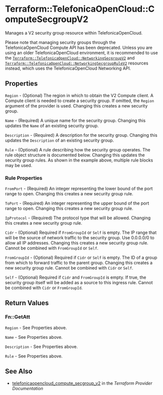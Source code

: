 # Terraform::TelefonicaOpenCloud::ComputeSecgroupV2

Manages a V2 security group resource within TelefonicaOpenCloud.

Please note that managing security groups through the TelefonicaOpenCloud Compute API
has been deprecated. Unless you are using an older TelefonicaOpenCloud environment, it is
recommended to use the [`Terraform::TelefonicaOpenCloud::NetworkingSecgroupV2`](networking_secgroup_v2.html)
and [`Terraform::TelefonicaOpenCloud::NetworkingSecgroupRuleV2`](networking_secgroup_rule_v2.html)
resources instead, which uses the TelefonicaOpenCloud Networking API.

## Properties

`Region` - (Optional) The region in which to obtain the V2 Compute client. A Compute client is needed to create a security group. If omitted, the `Region` argument of the provider is used. Changing this creates a new security group.

`Name` - (Required) A unique name for the security group. Changing this updates the `Name` of an existing security group.

`Description` - (Required) A description for the security group. Changing this updates the `Description` of an existing security group.

`Rule` - (Optional) A rule describing how the security group operates. The rule object structure is documented below. Changing this updates the security group rules. As shown in the example above, multiple rule blocks may be used.

### Rule Properties

`FromPort` - (Required) An integer representing the lower bound of the port range to open. Changing this creates a new security group rule.

`ToPort` - (Required) An integer representing the upper bound of the port range to open. Changing this creates a new security group rule.

`IpProtocol` - (Required) The protocol type that will be allowed. Changing this creates a new security group rule.

`Cidr` - (Optional) Required if `FromGroupId` or `Self` is empty. The IP range that will be the source of network traffic to the security group. Use 0.0.0.0/0 to allow all IP addresses. Changing this creates a new security group rule. Cannot be combined with `FromGroupId` or `Self`.

`FromGroupId` - (Optional) Required if `Cidr` or `Self` is empty. The ID of a group from which to forward traffic to the parent group. Changing this creates a new security group rule. Cannot be combined with `Cidr` or `Self`.

`Self` - (Optional) Required if `Cidr` and `FromGroupId` is empty. If true, the security group itself will be added as a source to this ingress rule. Cannot be combined with `Cidr` or `FromGroupId`.


## Return Values

### Fn::GetAtt

`Region` - See Properties above.

`Name` - See Properties above.

`Description` - See Properties above.

`Rule` - See Properties above.

## See Also

* [telefonicaopencloud_compute_secgroup_v2](https://www.terraform.io/docs/providers/telefonicaopencloud/r/compute_secgroup_v2.html) in the _Terraform Provider Documentation_